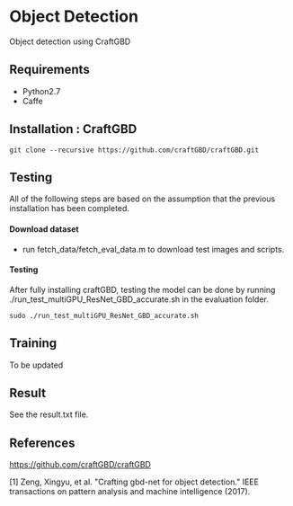 # Object Detection

Object detection using CraftGBD

## Requirements

* Python2.7
* Caffe

## Installation : CraftGBD
```
git clone --recursive https://github.com/craftGBD/craftGBD.git
```

## Testing

All of the following steps are based on the assumption that the previous installation has been completed.

#### Download dataset

* run fetch_data/fetch_eval_data.m to download test images and scripts.

#### Testing

After fully installing craftGBD, testing the model can be done by running ./run_test_multiGPU_ResNet_GBD_accurate.sh in the evaluation folder.

```
sudo ./run_test_multiGPU_ResNet_GBD_accurate.sh
```
## Training

To be updated

## Result

See the result.txt file.

## References

https://github.com/craftGBD/craftGBD

[1] Zeng, Xingyu, et al. "Crafting gbd-net for object detection." IEEE transactions on pattern analysis and machine intelligence (2017).